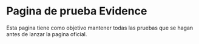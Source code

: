 # Pagina de prueba Evidence

Esta pagina tiene como objetivo mantener todas las pruebas que se hagan antes de lanzar la pagina oficial.